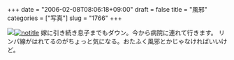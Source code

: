 +++
date = "2006-02-08T08:06:18+09:00"
draft = false
title = "風邪"
categories = ["写真"]
slug = "1766"
+++

<img src="http://hbkr.org/images/dailyicons/photo.gif" class="thumb-img"><a href="http://www.flickr.com/photos/h-b-k-r/96369178/" target="_blank"><img src="http://static.flickr.com/26/96369178_7a0998ebe0.jpg" class="photoen" alt="notitle"  /></a>
嫁に引き続き息子までもダウン。今から病院に連れて行きます。
リンパ線がはれてるのがちょっと気になる。おたふく風邪とかじゃなければいいけど。
